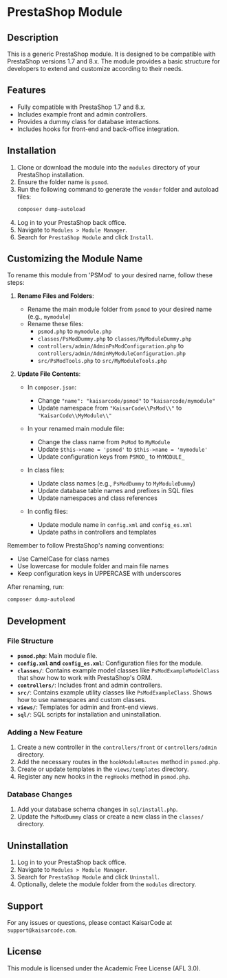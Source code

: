 # PrestaShop Module

## Description
This is a generic PrestaShop module. It is designed to be compatible with PrestaShop versions 1.7 and 8.x. The module provides a basic structure for developers to extend and customize according to their needs.

## Features
- Fully compatible with PrestaShop 1.7 and 8.x.
- Includes example front and admin controllers.
- Provides a dummy class for database interactions.
- Includes hooks for front-end and back-office integration.

## Installation
1. Clone or download the module into the `modules` directory of your PrestaShop installation.
2. Ensure the folder name is `psmod`.
3. Run the following command to generate the `vendor` folder and autoload files:
   ```bash
   composer dump-autoload
   ```
4. Log in to your PrestaShop back office.
5. Navigate to `Modules > Module Manager`.
6. Search for `PrestaShop Module` and click `Install`.

## Customizing the Module Name
To rename this module from 'PSMod' to your desired name, follow these steps:

1. **Rename Files and Folders**:
   - Rename the main module folder from `psmod` to your desired name (e.g., `mymodule`)
   - Rename these files:
     - `psmod.php` to `mymodule.php`
     - `classes/PsModDummy.php` to `classes/MyModuleDummy.php`
     - `controllers/admin/AdminPsModConfiguration.php` to `controllers/admin/AdminMyModuleConfiguration.php`
     - `src/PsModTools.php` to `src/MyModuleTools.php`

2. **Update File Contents**:
   - In `composer.json`:
     - Change `"name": "kaisarcode/psmod"` to `"kaisarcode/mymodule"`
     - Update namespace from `"KaisarCode\\PsMod\\"` to `"KaisarCode\\MyModule\\"`
   
   - In your renamed main module file:
     - Change the class name from `PsMod` to `MyModule`
     - Update `$this->name = 'psmod'` to `$this->name = 'mymodule'`
     - Update configuration keys from `PSMOD_` to `MYMODULE_`
   
   - In class files:
     - Update class names (e.g., `PsModDummy` to `MyModuleDummy`)
     - Update database table names and prefixes in SQL files
     - Update namespaces and class references
   
   - In config files:
     - Update module name in `config.xml` and `config_es.xml`
     - Update paths in controllers and templates

Remember to follow PrestaShop's naming conventions:
- Use CamelCase for class names
- Use lowercase for module folder and main file names
- Keep configuration keys in UPPERCASE with underscores

After renaming, run:
```bash
composer dump-autoload
```

## Development
### File Structure
- **`psmod.php`**: Main module file.
- **`config.xml` and `config_es.xml`**: Configuration files for the module.
- **`classes/`**: Contains example model classes like `PsModExampleModelClass` that show how to work with PrestaShop's ORM.
- **`controllers/`**: Includes front and admin controllers.
- **`src/`**: Contains example utility classes like `PsModExampleClass`. Shows how to use namespaces and custom classes.
- **`views/`**: Templates for admin and front-end views.
- **`sql/`**: SQL scripts for installation and uninstallation.

### Adding a New Feature
1. Create a new controller in the `controllers/front` or `controllers/admin` directory.
2. Add the necessary routes in the `hookModuleRoutes` method in `psmod.php`.
3. Create or update templates in the `views/templates` directory.
4. Register any new hooks in the `regHooks` method in `psmod.php`.

### Database Changes
1. Add your database schema changes in `sql/install.php`.
2. Update the `PsModDummy` class or create a new class in the `classes/` directory.

## Uninstallation
1. Log in to your PrestaShop back office.
2. Navigate to `Modules > Module Manager`.
3. Search for `PrestaShop Module` and click `Uninstall`.
4. Optionally, delete the module folder from the `modules` directory.

## Support
For any issues or questions, please contact KaisarCode at `support@kaisarcode.com`.

## License
This module is licensed under the Academic Free License (AFL 3.0).
